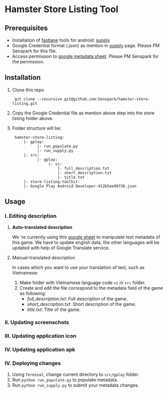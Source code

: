 # Hamster Store Listing Tool

## Prerequisites

* Installation of [fastlane][1] tools for android: [supply][2]
* Google Credential format (.json) as mention in [supply][2] page. Please PM Senspark for this file.
* Access permission to [google metadata sheet][3]. Please PM Senspark for the permission.

## Installation

1. Clone this repo
	
		git clone --recursive git@github.com:Senspark/hamster-store-listing.git 
2. Copy the Google Credential file as mention above step into the store listing folder above.
3. Folder structure will be:

		hamster-store-listing:
			|- gplay: 
				  |- run_populate.py
				  |- run_supply.py
			|- src:
				  |- gplay:
				       |- vi:
				           |- full_description.txt
				           |- short_description.txt
				           |- title.txt
			|- store-listing-toolkit:
			|- Google Play Android Developer-412b5ee99736.json

## Usage

### I. Editing description
1. **Auto-translated description**
	
	We 're currently using this [google sheet][3] to manipulate text metadata of this game. We have to update english data, the other languages will be updated with help of Google Translate service.
	
2. Manual-translated description

	In cases which you want to use your translation of text, such as Vietnamese:
	1. Make folder with Vietnamese language code `vi` in `src` folder.
	2. Create and edit the file correspond to the metadata field of the game as following:
		* *full_description.txt*: Full description of  the game.
		* *short_description.txt*: Short description of the game.
		* *title.txt*: Title of the game.
	

### II. Updating screenschots

### III. Updating application icon

### IV. Updating application apk

### IV. Deploying changes
1. Using `Terminal`, change current directory to `src/gplay` folder.
2. Run `python run_populate.py` to populate metadata.
3. Run `python run_supply.py` to submit your metadata changes.

[1]: https://fastlane.tools/ "fastlane"
[2]: https://github.com/fastlane/fastlane/tree/master/supply#readme "supply"
[3]: https://docs.google.com/spreadsheets/d/1tPOZNM47rf3ERvVcMi2hyKHkt8fxTrsOhM9_2aCWQ6g/edit#gid=0 "google metadata sheet"